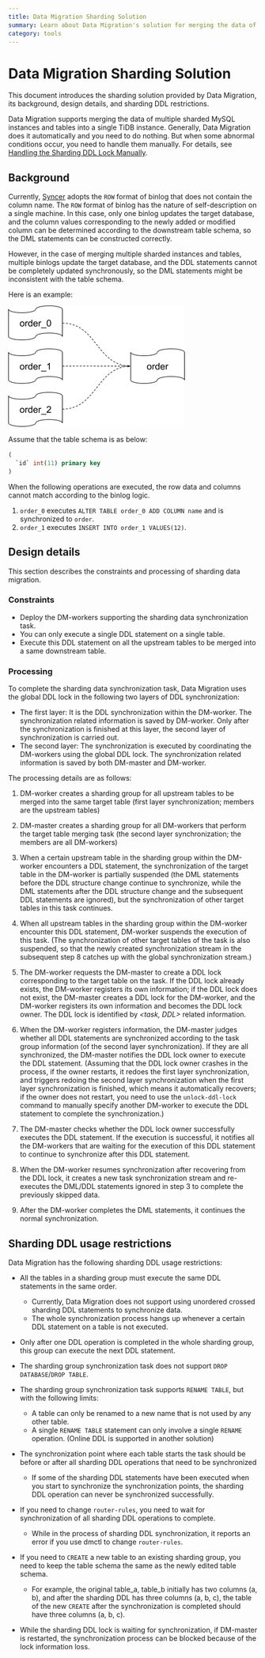 ```yaml
---
title: Data Migration Sharding Solution
summary: Learn about Data Migration's solution for merging the data of sharded MySQL instances and tables into a single TiDB instance.
category: tools
---
```


# Data Migration Sharding Solution

This document introduces the sharding solution provided by Data Migration, its background, design details, and sharding DDL restrictions.

Data Migration supports merging the data of multiple sharded MySQL instances and tables into a single TiDB instance. Generally, Data Migration does it automatically and you need to do nothing. But when some abnormal conditions occur, you need to handle them manually. For details, see [Handling the Sharding DDL Lock Manually](../tools/handle-ddl-lock.md).

## Background

Currently, [Syncer](../tools/syncer.md) adopts the `ROW` format of binlog that does not contain the column name. The `ROW` format of binlog has the nature of self-description on a single machine. In this case, only one binlog updates the target database, and the column values corresponding to the newly added or modified column can be determined according to the downstream table schema, so the DML statements can be constructed correctly.

However, in the case of merging multiple sharded instances and tables, multiple binlogs update the target database, and the DDL statements cannot be completely updated synchronously, so the DML statements might be inconsistent with the table schema.

Here is an example:

![img](../media/shard-merge.png)

Assume that the table schema is as below:

```sql
(
  `id` int(11) primary key
)
```

When the following operations are executed, the row data and columns cannot match according to the binlog logic.

1. `order_0` executes `ALTER TABLE order_0 ADD COLUMN name` and is synchronized to `order`.
2. `order_1` executes `INSERT INTO order_1 VALUES(12)`.

## Design details

This section describes the constraints and processing of sharding data migration.

### Constraints

- Deploy the DM-workers supporting the sharding data synchronization task.
- You can only execute a single DDL statement on a single table.
- Execute this DDL statement on all the upstream tables to be merged into a same downstream table.

### Processing

To complete the sharding data synchronization task, Data Migration uses the global DDL lock in the following two layers of DDL synchronization:

- The first layer: It is the DDL synchronization within the DM-worker. The synchronization related information is saved by DM-worker. Only after the synchronization is finished at this layer, the second layer of synchronization is carried out.
- The second layer: The synchronization is executed by coordinating the DM-workers using the global DDL lock. The synchronization related information is saved by both DM-master and DM-worker.

The processing details are as follows:

1. DM-worker creates a sharding group for all upstream tables to be merged into the same target table (first layer synchronization; members are the upstream tables)

2. DM-master creates a sharding group for all DM-workers that perform the target table merging task (the second layer synchronization; the members are all DM-workers)

3. When a certain upstream table in the sharding group within the DM-worker encounters a DDL statement, the synchronization of the target table in the DM-worker is partially suspended (the DML statements before the DDL structure change continue to synchronize, while the DML statements after the DDL structure change and the subsequent DDL statements are ignored), but the synchronization of other target tables in this task continues.

4. When all upstream tables in the sharding group within the DM-worker encounter this DDL statement, DM-worker suspends the execution of this task. (The synchronization of other target tables of the task is also suspended, so that the newly created synchronization stream in the subsequent step 8 catches up with the global synchronization stream.)

5. The DM-worker requests the DM-master to create a DDL lock corresponding to the target table on the task. If the DDL lock already exists, the DM-worker registers its own information; if the DDL lock does not exist, the DM-master creates a DDL lock for the DM-worker, and the DM-worker registers its own information and becomes the DDL lock owner. The DDL lock is identified by _<task, DDL>_ related information.

6. When the DM-worker registers information, the DM-master judges whether all DDL statements are synchronized according to the task group information (of the second layer synchronization). If they are all synchronized, the DM-master notifies the DDL lock owner to execute the DDL statement. (Assuming that the DDL lock owner crashes in the process, if the owner restarts, it redoes the first layer synchronization, and triggers redoing the second layer synchronization when the first layer synchronization is finished, which means it automatically recovers; if the owner does not restart, you need to use the `unlock-ddl-lock` command to manually specify another DM-worker to execute the DDL statement to complete the synchronization.)

7. The DM-master checks whether the DDL lock owner successfully executes the DDL statement. If the execution is successful, it notifies all the DM-workers that are waiting for the execution of this DDL statement to continue to synchronize after this DDL statement.

8. When the DM-worker resumes synchronization after recovering from the DDL lock, it creates a new task synchronization stream and re-executes the DML/DDL statements ignored in step 3 to complete the previously skipped data.

9. After the DM-worker completes the DML statements, it continues the normal synchronization.

## Sharding DDL usage restrictions

Data Migration has the following sharding DDL usage restrictions:

- All the tables in a sharding group must execute the same DDL statements in the same order.

   - Currently, Data Migration does not support using unordered crossed sharding DDL statements to synchronize data.
   - The whole synchronization process hangs up whenever a certain DDL statement on a table is not executed.

- Only after one DDL operation is completed in the whole sharding group, this group can execute the next DDL statement.

- The sharding group synchronization task does not support `DROP DATABASE`/`DROP TABLE`.

- The sharding group synchronization task supports `RENAME TABLE`, but with the following limits:

   - A table can only be renamed to a new name that is not used by any other table.
   - A single `RENAME TABLE` statement can only involve a single `RENAME` operation. (Online DDL is supported in another solution)

- The synchronization point where each table starts the task should be before or after all sharding DDL operations that need to be synchronized
    
    - If some of the sharding DDL statements have been executed when you start to synchronize the synchronization points, the sharding DDL operation can never be synchronized successfully.

- If you need to change `router-rules`, you need to wait for synchronization of all sharding DDL operations to complete.

    - While in the process of sharding DDL synchronization, it reports an error if you use dmctl to change `router-rules`.

- If you need to `CREATE` a new table to an existing sharding group, you need to keep the table schema the same as the newly edited table schema.

    - For example, the original table_a, table_b initially has two columns (a, b), and after the sharding DDL has three columns (a, b, c), the table of the new `CREATE` after the synchronization is completed should have three columns (a, b, c).

- While the sharding DDL lock is waiting for synchronization, if DM-master is restarted, the synchronization process can be blocked because of the lock information loss.